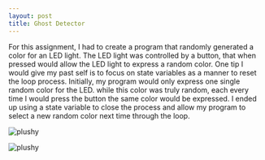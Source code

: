 ```yaml
---
layout: post
title: Ghost Detector
---
```


For this assignment, I had to create a program that randomly generated a color for an LED light. The LED light was controlled by a button, that when pressed would allow the LED light to express a random color. One tip I would give my past self is to focus on state variables as a manner to reset the loop process. Initially, my program would only express one single random color for the LED. while this color was truly random, each every time I would press the button the same color would be expressed. I ended up using a state variable to close the process and allow my program to select a new random color next time through the loop.

![plushy](/img/DSC_1592.JPG)

![plushy](/img/DSC_1595.JPG)
